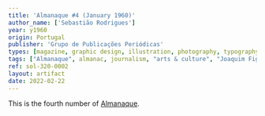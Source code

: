 ```yaml
---
title: 'Almanaque #4 (January 1960)'
author_name: ['Sebastião Rodrigues']
year: y1960
origin: Portugal
publisher: 'Grupo de Publicações Periódicas'
types: [magazine, graphic design, illustration, photography, typography]
tags: ["Almanaque", almanac, journalism, "arts & culture", "Joaquim Figueiredo Magalhães"]
ref: sol-320-0002
layout: artifact
date: 2022-02-22
---
```

<p>This is the fourth number of <a class="text-cat-link publisher" href="/tags/almanaque/">Almanaque</a>.</p>
